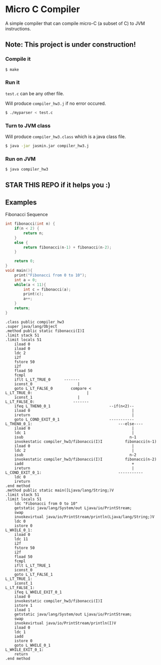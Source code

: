 # Micro C Compiler

A simple compiler that can compile micro-C (a subset of C) to JVM instructions.

## Note: This project is under construction!

### Compile it

```bash
$ make 
```

### Run it

```test.c``` can be any other file.

Will produce ```compiler_hw3.j``` if no error occured.

```bash
$ ./myparser < test.c 
```

### Turn to JVM class

Will produce ```compiler_hw3.class``` which is a java class file.
```bash
$ java -jar jasmin.jar compiler_hw3.j
```

### Run on JVM
```bash
$ java compiler_hw3
```

## STAR THIS REPO if it helps you :)

## Examples

Fibonacci Sequence

```C
int fibonacci(int n) {
	if(n < 2) {
		return n;
	}
	else {
		return fibonacci(n-1) + fibonacci(n-2);
	}

	return 0;
}
void main(){
    print("Fibonacci from 0 to 10");
    int a = 0;
    while(a < 11){
        int c = fibonacci(a);
        print(c);
        a++;
    }
    return;
}
```

```
.class public compiler_hw3
.super java/lang/Object
.method public static fibonacci(I)I
.limit stack 51
.limit locals 51
	iload 0
	iload 0
	ldc 2
	i2f
	fstore 50
	i2f
	fload 50
	fcmpl
	iflt L_LT_TRUE_0      -------
	iconst_0                    |
	goto L_LT_FALSE_0        compare < 
L_LT_TRUE_0:                  	    |
	iconst_1                    |
L_LT_FALSE_0:                 -------
	ifeq L_THEN0_0_1                          --if(n<2)--
	iload 0                                             |
	ireturn                                             |
	goto L_COND_EXIT_0_1                      -----------
L_THEN0_0_1:                                      ---else----
	iload 0                                             |
	ldc 1                                               |
	isub                                               n-1
	invokestatic compiler_hw3/fibonacci(I)I          fibonacci(n-1)
	iload 0                                             |
	ldc 2                                               |
	isub                                               n-2
	invokestatic compiler_hw3/fibonacci(I)I          fibonacci(n-2)
	iadd                                                +
	ireturn                                             |
L_COND_EXIT_0_1:                            	  -----------
	ldc 0
	ireturn
.end method
.method public static main([Ljava/lang/String;)V
.limit stack 51
.limit locals 51
	ldc "Fibonacci from 0 to 10"
	getstatic java/lang/System/out Ljava/io/PrintStream;
	swap
	invokevirtual java/io/PrintStream/println(Ljava/lang/String;)V
	ldc 0
	istore 0
L_WHILE_0_1:
	iload 0
	ldc 11
	i2f
	fstore 50
	i2f
	fload 50
	fcmpl
	iflt L_LT_TRUE_1
	iconst_0
	goto L_LT_FALSE_1
L_LT_TRUE_1:
	iconst_1
L_LT_FALSE_1:
	ifeq L_WHILE_EXIT_0_1
	iload 0
	invokestatic compiler_hw3/fibonacci(I)I
	istore 1
	iload 1
	getstatic java/lang/System/out Ljava/io/PrintStream;
	swap
	invokevirtual java/io/PrintStream/println(I)V
	iload 0
	ldc 1
	iadd
	istore 0
	goto L_WHILE_0_1
L_WHILE_EXIT_0_1:
	return
.end method
```

